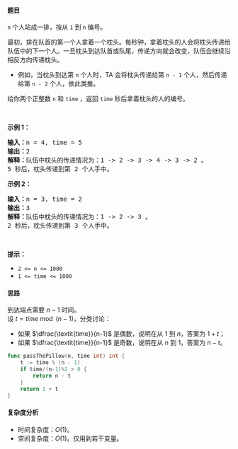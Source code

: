#### 题目  

<p><code>n</code> 个人站成一排，按从 <code>1</code> 到 <code>n</code> 编号。</p>

<p>最初，排在队首的第一个人拿着一个枕头。每秒钟，拿着枕头的人会将枕头传递给队伍中的下一个人。一旦枕头到达队首或队尾，传递方向就会改变，队伍会继续沿相反方向传递枕头。</p>

<ul>
	<li>例如，当枕头到达第 <code>n</code> 个人时，TA 会将枕头传递给第 <code>n - 1</code> 个人，然后传递给第 <code>n - 2</code> 个人，依此类推。</li>
</ul>

<p>给你两个正整数 <code>n</code> 和 <code>time</code> ，返回 <code>time</code> 秒后拿着枕头的人的编号。</p>

<p> </p>

<p><strong>示例 1：</strong></p>

<pre><strong>输入：</strong>n = 4, time = 5
<strong>输出：</strong>2
<strong>解释：</strong>队伍中枕头的传递情况为：1 -&gt; 2 -&gt; 3 -&gt; 4 -&gt; 3 -&gt; 2 。
5 秒后，枕头传递到第 2 个人手中。
</pre>

<p><strong>示例 2：</strong></p>

<pre><strong>输入：</strong>n = 3, time = 2
<strong>输出：</strong>3
<strong>解释：</strong>队伍中枕头的传递情况为：1 -&gt; 2 -&gt; 3 。
2 秒后，枕头传递到第 3 个人手中。
</pre>

<p> </p>

<p><strong>提示：</strong></p>

<ul>
	<li><code>2 &lt;= n &lt;= 1000</code></li>
	<li><code>1 &lt;= time &lt;= 1000</code></li>
</ul>
 
#### 思路  

到达端点需要 $n-1$ 时间。  
设 $t=\textit{time}\bmod (n-1)$，分类讨论：
- 如果 $\dfrac{\textit{time}}{n-1}$ 是偶数，说明在从 $1$ 到 $n$，答案为 $1+t$；
- 如果 $\dfrac{\textit{time}}{n-1}$ 是奇数，说明在从 $n$ 到 $1$，答案为 $n-t$。

```go 
func passThePillow(n, time int) int {
	t := time % (n - 1)
	if time/(n-1)%2 > 0 {
		return n - t
	}
	return 1 + t
}
```

#### 复杂度分析  

- 时间复杂度：$O(1)$。
- 空间复杂度：$O(1)$。仅用到若干变量。